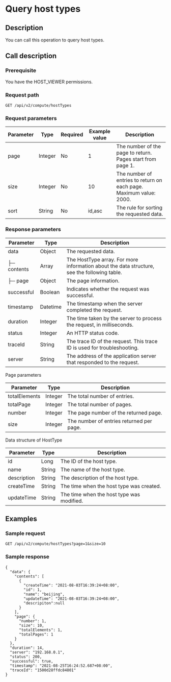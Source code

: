 Query host types 
=====================================



Description 
--------------------------------

You can call this operation to query host types.

Call description 
-------------------------------------

### Prerequisite 

You have the HOST_VIEWER permissions.

### Request path 

`GET /api/v2/compute/hostTypes`

### Request parameters 



| Parameter |  Type   | Required | Example value |                                    Description                                     |
|-----------|---------|----------|---------------|------------------------------------------------------------------------------------|
| page      | Integer | No       | 1             | The number of the page to return. Pages start from page 1.                         |
| size      | Integer | No       | 10            | The number of entries to return on each page. Maximum value: 2000. |
| sort      | String  | No       | id,asc        | The rule for sorting the requested data.                                           |



### Response parameters 



|  Parameter  |   Type   |                                         Description                                         |
|-------------|----------|---------------------------------------------------------------------------------------------|
| data        | Object   | The requested data.                                                                         |
| ├─ contents | Array    | The HostType array. For more information about the data structure, see the following table. |
| ├─ page     | Object   | The page information.                                                                       |
| successful  | Boolean  | Indicates whether the request was successful.                                               |
| timestamp   | Datetime | The timestamp when the server completed the request.                                        |
| duration    | Integer  | The time taken by the server to process the request, in milliseconds.                       |
| status      | Integer  | An HTTP status code.                                                                        |
| traceId     | String   | The trace ID of the request. This trace ID is used for troubleshooting.                     |
| server      | String   | The address of the application server that responded to the request.                        |



Page parameters


|   Parameter   |  Type   |               Description                |
|---------------|---------|------------------------------------------|
| totalElements | Integer | The total number of entries.             |
| totalPage     | Integer | The total number of pages.               |
| number        | Integer | The page number of the returned page.    |
| size          | Integer | The number of entries returned per page. |



Data structure of HostType


|  Parameter  |  Type  |                Description                |
|-------------|--------|-------------------------------------------|
| id          | Long   | The ID of the host type.                  |
| name        | String | The name of the host type.                |
| description | String | The description of the host type.         |
| createTime  | String | The time when the host type was created.  |
| updateTime  | String | The time when the host type was modified. |



Examples 
-----------------------------

### Sample request 

`GET /api/v2/compute/hostTypes?page=1&size=10`

### Sample response 

```unknow
{
  "data": {
    "contents": [
      {
        "createTime": "2021-08-03T16:39:24+08:00",
        "id": 1,
        "name": "beijing",
        "updateTime": "2021-08-03T16:39:24+08:00",
        "descripiton":null
      }
    ],
    "page": {
      "number": 1,
      "size": 10,
      "totalElements": 1,
      "totalPages": 1
    }
  },
  "duration": 14,
  "server": "192.168.0.1",
  "status": 200,
  "successful": true,
  "timestamp": "2021-08-25T16:24:52.687+08:00",
  "traceId": "1500d28ffdc84801"
}
```


